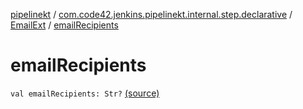 [pipelinekt](../../index.md) / [com.code42.jenkins.pipelinekt.internal.step.declarative](../index.md) / [EmailExt](index.md) / [emailRecipients](./email-recipients.md)

# emailRecipients

`val emailRecipients: Str?` [(source)](https://github.com/code42/pipelinekt/tree/master/internal/src/main/kotlin/com/code42/jenkins/pipelinekt/internal/step/declarative/EmailExt.kt#L18)